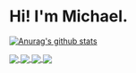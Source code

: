 # Hi! I'm Michael.
[![Anurag's github stats](https://izmichael-github-stats.vercel.app/api?username=izmichael&show_icons=true?count_private=true&include_all_commits=true&theme=algolia)](https://github.com/anuraghazra/github-readme-stats)

<a href="https://github.com/izmichael/izmichael">
  <img align="center" src="https://izmichael-github-stats.vercel.app/api/pin/?username=izmichael&repo=izmichael" />
</a>
<a href="https://github.com/izmichael/izwrites">
  <img align="center" src="https://izmichael-github-stats.vercel.app/api/pin/?username=izmichael&repo=izwrites" />
</a>
<a href="https://github.com/light-on-dev/light-on-dev">
  <img align="center" src="https://izmichael-github-stats.vercel.app/api/pin/?username=light-on-dev&repo=light-on-dev" />
</a>
<a href="https://github.com/light=on-dev/the-rosy-shell">
  <img align="center" src="https://izmichael-github-stats.vercel.app/api/pin/?username=light-on-dev&repo=the-rosy-shell" />
</a>
